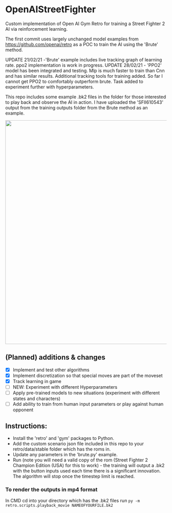 # OpenAIStreetFighter
Custom implementation of Open AI Gym Retro for training a Street Fighter 2 AI via reinforcement learning.

The first commit uses largely unchanged model examples from https://github.com/openai/retro as a POC to train the AI using the 'Brute' method.

UPDATE 21/02/21 -'Brute' example includes live tracking graph of learning rate. ppo2 implementation is work in progress.
UPDATE 28/02/21 - 'PPO2' model has been integrated and testing. Mlp is much faster to train than Cnn and has similar results. Additional tracking tools for training added. So far I cannot get PPO2 to comfortably outperform brute. Task added to experiment further with hyperparameters.

This repo includes some example .bk2 files in the folder for those interested to play back and observe the AI in action. I have uploaded the 'SFII610543' output from the training outputs folder from the Brute method as an example. 

<div align="center">
      <a href="https://youtu.be/ei-xojQE_hQ?t=42">
            <img src="https://youtu.be/ei-xojQE_hQ?t=42" width ="700" />
      </a>
</div>



## (Planned) additions & changes 
* [x] Implement and test other algorithms
* [x] Implement discretization so that special moves are part of the moveset
* [x] Track learning in game
* [ ] NEW: Experiment with different Hyperparameters
* [ ] Apply pre-trained models to new situations (experiment with different states and characters)
* [ ] Add ability to train from human input parameters or play against human opponent

## Instructions:
* Install the 'retro' and 'gym' packages to Python.
* Add the custom scenario json file included in this repo to your retro/data/stable folder which has the roms in. 
* Update any parameters in the 'brute.py' example.
* Run (note you will need a valid copy of the rom (Street Fighter 2 Champion Edition (USA) for this to work) - the training will output a .bk2 with the button inputs used each time there is a significant innovation. The algorithm will stop once the timestep limit is reached.

### To render the outputs in mp4 format
In CMD cd into your directory which has the .bk2 files
run ```py -m retro.scripts.playback_movie NAMEOFYOURFILE.bk2```


